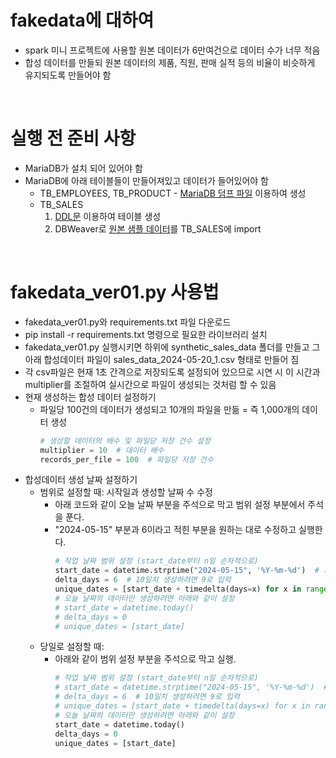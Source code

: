 # fakedata에 대하여
- spark 미니 프로젝트에 사용할 원본 데이터가 6만여건으로 데이터 수가 너무 적음
- 합성 데이터를 만들되 원본 데이터의 제품, 직원, 판매 실적 등의 비율이 비슷하게 유지되도록 만들어야 함

<br>

# 실행 전 준비 사항
- MariaDB가 설치 되어 있어야 함
- MariaDB에 아래 테이블들이 만들어져있고 데이터가 들어있어야 함
   - TB_EMPLOYEES, TB_PRODUCT - [MariaDB 덤프 파일](https://github.com/seoddong/k8s-spark-on-prem/blob/main/Spark3.4.1/data/dump-sparkdb-202406191320.sql) 이용하여 생성
   - TB_SALES
      1) [DDL문](https://github.com/seoddong/k8s-spark-on-prem/blob/main/Spark3.4.1/data/DDL_TB_SALES.sql) 이용하여 테이블 생성
      2) DBWeaver로 [원본 샘플 데이터](https://github.com/seoddong/k8s-spark-on-prem/blob/main/Spark3.4.1/data/TB_SALES.csv)를 TB_SALES에 import

<br>

# fakedata_ver01.py 사용법
- fakedata_ver01.py와 requirements.txt 파일 다운로드
- pip install -r requirements.txt 명령으로 필요한 라이브러리 설치
- fakedata_ver01.py 실행시키면 하위에 synthetic_sales_data 폴더를 만들고 그 아래 합성데이터 파일이 sales_data_2024-05-20_1.csv 형태로 만들어 짐
- 각 csv파일은 현재 1초 간격으로 저장되도록 설정되어 있으므로 시연 시 이 시간과 multiplier를 조절하여 실시간으로 파일이 생성되는 것처럼 할 수 있음
- 현재 생성하는 합성 데이터 설정하기
   - 파일당 100건의 데이터가 생성되고 10개의 파일을 만듦 = 즉 1,000개의 데이터 생성
      ```python
      # 생성할 데이터의 배수 및 파일당 저장 건수 설정
      multiplier = 10  # 데이터 배수
      records_per_file = 100  # 파일당 저장 건수
      ```
- 합성데이터 생성 날짜 설정하기
   - 범위로 설정할 때: 시작일과 생성할 날짜 수 수정
       - 아래 코드와 같이 오늘 날짜 부분을 주석으로 막고 범위 설정 부분에서 주석을 푼다.
       - "2024-05-15" 부분과 6이라고 적힌 부분을 원하는 대로 수정하고 실행한다.
           ```python
           # 작업 날짜 범위 설정 (start_date부터 n일 순차적으로)
           start_date = datetime.strptime("2024-05-15", '%Y-%m-%d')  # 시작 날짜 설정
           delta_days = 6  # 10일치 생성하려면 9로 입력
           unique_dates = [start_date + timedelta(days=x) for x in range(delta_days + 1)]
           # 오늘 날짜의 데이터만 생성하려면 아래와 같이 설정
           # start_date = datetime.today()
           # delta_days = 0
           # unique_dates = [start_date]
           ```
   - 당일로 설정할 때: 
       - 아래와 같이 범위 설정 부분을 주석으로 막고 실행.
           ```python
           # 작업 날짜 범위 설정 (start_date부터 n일 순차적으로)
           # start_date = datetime.strptime("2024-05-15", '%Y-%m-%d')  # 시작 날짜 설정
           # delta_days = 6  # 10일치 생성하려면 9로 입력
           # unique_dates = [start_date + timedelta(days=x) for x in range(delta_days + 1)]
           # 오늘 날짜의 데이터만 생성하려면 아래와 같이 설정
           start_date = datetime.today()
           delta_days = 0
           unique_dates = [start_date]
           ```
